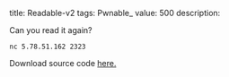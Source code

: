 title: Readable-v2
tags: Pwnable_
value: 500
description: <p>Can you read it again?</p>
<pre><code>nc 5.78.51.162 2323
</code></pre>
<p>Download source code <a href="/tasks/readable-v2_80f0455f336a77d28bc14d7b1383c4fdf8e0c3de.txz">here.</a></p>
